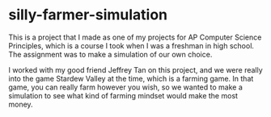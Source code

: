 # silly-farmer-simulation
This is a project that I made as one of my projects for AP Computer Science Principles, which is a course I took when I was a freshman in high school. The assignment was to make a simulation of our own choice.

I worked with my good friend Jeffrey Tan on this project, and we were really into the game Stardew Valley at the time, which is a farming game. In that game, you can really farm however you wish, so we wanted to make a simulation to see what kind of farming mindset would make the most money.
